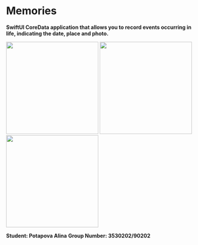 
# Memories

**SwiftUI CoreData application that allows you to record events occurring in life, indicating the date, place and photo.**

<p>
  <img src="https://user-images.githubusercontent.com/55293935/133600915-5c3526c7-2653-4d51-95a0-84bc3fb28043.png" width="250">
  <img src="https://user-images.githubusercontent.com/55293935/133600909-61a669da-a6aa-4d38-8c76-0505ee901c68.png" width="250">
  <img src="https://user-images.githubusercontent.com/55293935/133600902-68a296fc-844c-493f-822b-29b568182171.png" width="250">
</p>

**Student: Potapova Alina**
**Group Number: 3530202/90202**
